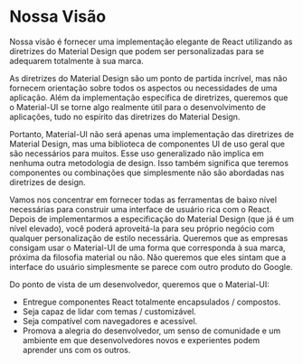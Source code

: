 # Nossa Visão

<p class="description">Nossa visão é fornecer uma implementação elegante de React utilizando as diretrizes do Material Design que podem ser personalizadas para se adequarem totalmente à sua marca.</p>

As diretrizes do Material Design são um ponto de partida incrível, mas não fornecem orientação sobre todos os aspectos ou necessidades de uma aplicação. Além da implementação específica de diretrizes, queremos que o Material-UI se torne algo realmente útil para o desenvolvimento de aplicações, tudo no espírito das diretrizes do Material Design.

Portanto, Material-UI não será apenas uma implementação das diretrizes de Material Design, mas uma biblioteca de componentes UI de uso geral que são necessários para muitos. Esse uso generalizado não implica em nenhuma outra metodologia de design. Isso também significa que teremos componentes ou combinações que simplesmente não são abordadas nas diretrizes de design.

Vamos nos concentrar em fornecer todas as ferramentas de baixo nível necessárias para construir uma interface de usuário rica com o React. Depois de implementarmos a especificação do Material Design (que já é um nível elevado), você poderá aproveitá-la para seu próprio negócio com qualquer personalização de estilo necessária. Queremos que as empresas consigam usar o Material-UI de uma forma que corresponda à sua marca, próxima da filosofia material ou não. Não queremos que eles sintam que a interface do usuário simplesmente se parece com outro produto do Google.

Do ponto de vista de um desenvolvedor, queremos que o Material-UI:

- Entregue componentes React totalmente encapsulados / compostos.
- Seja capaz de lidar com temas / customizável.
- Seja compatível com navegadores e acessível.
- Promova a alegria do desenvolvedor, um senso de comunidade e um ambiente em que desenvolvedores novos e experientes podem aprender uns com os outros.